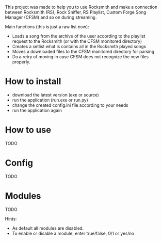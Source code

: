 This project was made to help you to use Rocksmith and make a connection between
Rocksmith (RS), Rock Sniffer, RS Playlist, Custom Forge Song Manager (CFSM) and so on during streaming.

Main functions (this is just a raw list now):

- Loads a song from the archive of the user according to the playlist request to the Rocksmith (or with the CFSM
  monitored directory)
- Creates a setlist what is contains all in the Rocksmith played songs
- Moves a downloaded files to the CFSM monitored directory for parsing
- Do a retry of moving in case CFSM does not recognize the new files properly.

# How to install

- download the latest version (exe or source)
- run the application (run.exe or run.py)
- change the created config.ini file according to your needs
- run the application again

# How to use

TODO

# Config

TODO

# Modules

TODO

Hints:
- As default all modules are disabled.
- To enable or disable a module, enter true/false, 0/1 or yes/no
